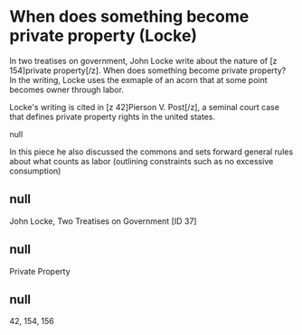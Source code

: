 # When does something become private property (Locke)

In two treatises on government, John Locke write about the nature of [z 154]private property[/z]. When does something become private property? In the writing, Locke uses the exmaple of an acorn that at some point becomes owner through labor.

 Locke's writing is cited in [z 42]Pierson V. Post[/z], a seminal court case that defines private property rights in the united states. 

null

In this piece he also discussed the commons and sets forward general rules about what counts as labor (outlining constraints such as no excessive consumption)

## null

John Locke, Two Treatises on Government [ID 37]

## null

Private Property

## null

42, 154, 156
